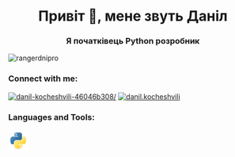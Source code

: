 <h1 align="center">Привіт 👋, мене звуть Даніл</h1>
<h3 align="center">Я початківець Python розробник</h3>

<p align="left"> <img src="https://komarev.com/ghpvc/?username=rangerdnipro&label=Profile%20views&color=0e75b6&style=flat" alt="rangerdnipro" /> </p>

<h3 align="left">Connect with me:</h3>
<p align="left">
<a href="https://linkedin.com/in/danil-kocheshvili-46046b308/" target="blank"><img align="center" src="https://raw.githubusercontent.com/rahuldkjain/github-profile-readme-generator/master/src/images/icons/Social/linked-in-alt.svg" alt="danil-kocheshvili-46046b308/" height="30" width="40" /></a>
<a href="https://fb.com/danil.kocheshvili" target="blank"><img align="center" src="https://raw.githubusercontent.com/rahuldkjain/github-profile-readme-generator/master/src/images/icons/Social/facebook.svg" alt="danil.kocheshvili" height="30" width="40" /></a>
</p>

<h3 align="left">Languages and Tools:</h3>
<p align="left"> <a href="https://www.python.org" target="_blank" rel="noreferrer"> <img src="https://raw.githubusercontent.com/devicons/devicon/master/icons/python/python-original.svg" alt="python" width="40" height="40"/> </a> </p>
